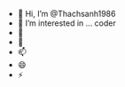 - 👋 Hi, I’m @Thachsanh1986
- 👀 I’m interested in ... coder
- 🌱 
- 💞️ 
- 📫 
- 😄 
- ⚡ 

<!---
Thachsanh1986/Thachsanh1986 is a ✨ special ✨ repository because its `README.md` (this file) appears on your GitHub profile.
You can click the Preview link to take a look at your changes.
--->

